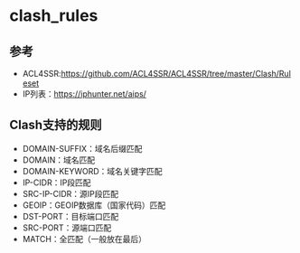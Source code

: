 # clash_rules

## 参考
- ACL4SSR:https://github.com/ACL4SSR/ACL4SSR/tree/master/Clash/Ruleset
- IP列表：https://iphunter.net/aips/

## Clash支持的规则
- DOMAIN-SUFFIX：域名后缀匹配
- DOMAIN：域名匹配
- DOMAIN-KEYWORD：域名关键字匹配
- IP-CIDR：IP段匹配
- SRC-IP-CIDR：源IP段匹配
- GEOIP：GEOIP数据库（国家代码）匹配
- DST-PORT：目标端口匹配
- SRC-PORT：源端口匹配
- MATCH：全匹配（一般放在最后）